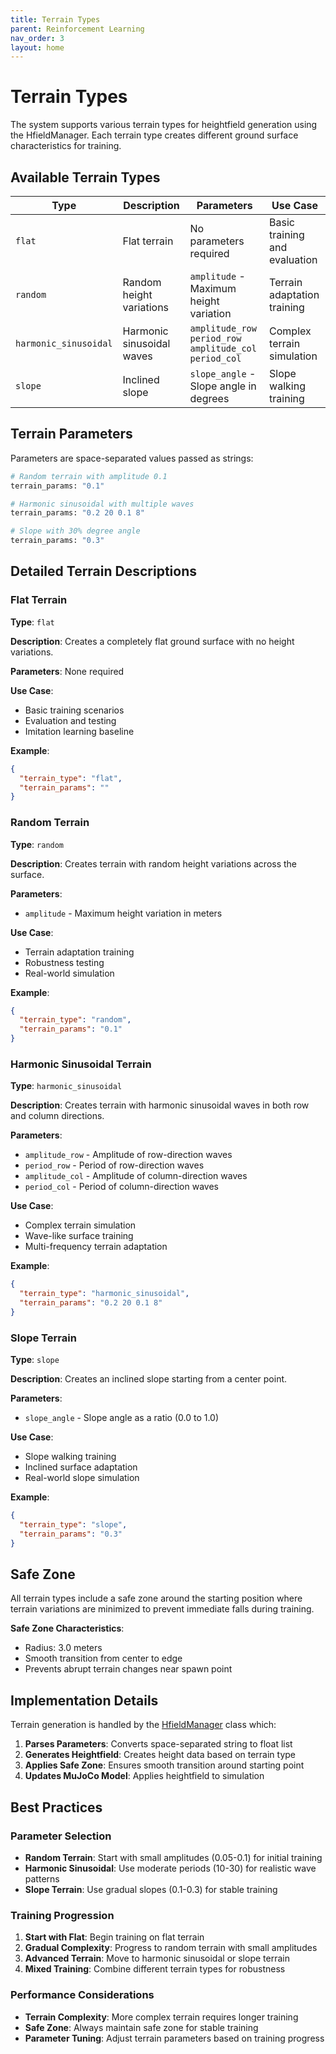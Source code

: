 ```yaml
---
title: Terrain Types
parent: Reinforcement Learning
nav_order: 3
layout: home
---
```


# Terrain Types

The system supports various terrain types for heightfield generation using the HfieldManager. Each terrain type creates different ground surface characteristics for training.

## Available Terrain Types

| Type | Description | Parameters | Use Case |
|------|-------------|------------|----------|
| `flat` | Flat terrain | No parameters required | Basic training and evaluation |
| `random` | Random height variations | `amplitude` - Maximum height variation | Terrain adaptation training |
| `harmonic_sinusoidal` | Harmonic sinusoidal waves | `amplitude_row period_row amplitude_col period_col` | Complex terrain simulation |
| `slope` | Inclined slope | `slope_angle` - Slope angle in degrees | Slope walking training |


## Terrain Parameters

Parameters are space-separated values passed as strings:

```bash
# Random terrain with amplitude 0.1
terrain_params: "0.1"

# Harmonic sinusoidal with multiple waves
terrain_params: "0.2 20 0.1 8"

# Slope with 30% degree angle
terrain_params: "0.3"
```

## Detailed Terrain Descriptions

### Flat Terrain

**Type**: `flat`

**Description**: Creates a completely flat ground surface with no height variations.

**Parameters**: None required

**Use Case**: 
- Basic training scenarios
- Evaluation and testing
- Imitation learning baseline

**Example**:
```json
{
  "terrain_type": "flat",
  "terrain_params": ""
}
```

### Random Terrain

**Type**: `random`

**Description**: Creates terrain with random height variations across the surface.

**Parameters**: 
- `amplitude` - Maximum height variation in meters

**Use Case**:
- Terrain adaptation training
- Robustness testing
- Real-world simulation

**Example**:
```json
{
  "terrain_type": "random",
  "terrain_params": "0.1"
}
```

### Harmonic Sinusoidal Terrain

**Type**: `harmonic_sinusoidal`

**Description**: Creates terrain with harmonic sinusoidal waves in both row and column directions.

**Parameters**: 
- `amplitude_row` - Amplitude of row-direction waves
- `period_row` - Period of row-direction waves
- `amplitude_col` - Amplitude of column-direction waves  
- `period_col` - Period of column-direction waves

**Use Case**:
- Complex terrain simulation
- Wave-like surface training
- Multi-frequency terrain adaptation

**Example**:
```json
{
  "terrain_type": "harmonic_sinusoidal",
  "terrain_params": "0.2 20 0.1 8"
}
```

### Slope Terrain

**Type**: `slope`

**Description**: Creates an inclined slope starting from a center point.

**Parameters**:
- `slope_angle` - Slope angle as a ratio (0.0 to 1.0)

**Use Case**:
- Slope walking training
- Inclined surface adaptation
- Real-world slope simulation

**Example**:
```json
{
  "terrain_type": "slope",
  "terrain_params": "0.3"
}
```

## Safe Zone

All terrain types include a safe zone around the starting position where terrain variations are minimized to prevent immediate falls during training.

**Safe Zone Characteristics**:
- Radius: 3.0 meters
- Smooth transition from center to edge
- Prevents abrupt terrain changes near spawn point

## Implementation Details


Terrain generation is handled by the [HfieldManager](/myoassist_utils/hfield_manager.py) class which:

1. **Parses Parameters**: Converts space-separated string to float list
2. **Generates Heightfield**: Creates height data based on terrain type
3. **Applies Safe Zone**: Ensures smooth transition around starting point
4. **Updates MuJoCo Model**: Applies heightfield to simulation

## Best Practices

### Parameter Selection

- **Random Terrain**: Start with small amplitudes (0.05-0.1) for initial training
- **Harmonic Sinusoidal**: Use moderate periods (10-30) for realistic wave patterns
- **Slope Terrain**: Use gradual slopes (0.1-0.3) for stable training

### Training Progression

1. **Start with Flat**: Begin training on flat terrain
2. **Gradual Complexity**: Progress to random terrain with small amplitudes
3. **Advanced Terrain**: Move to harmonic sinusoidal or slope terrain
4. **Mixed Training**: Combine different terrain types for robustness

### Performance Considerations

- **Terrain Complexity**: More complex terrain requires longer training
- **Safe Zone**: Always maintain safe zone for stable training
- **Parameter Tuning**: Adjust terrain parameters based on training progress 